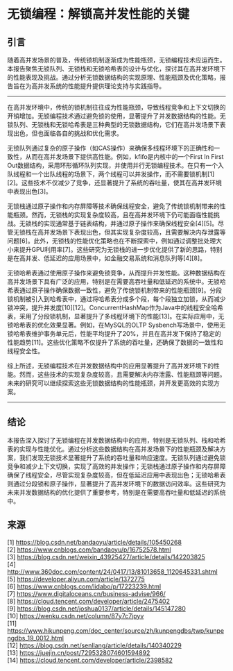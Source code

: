 # 无锁编程：解锁高并发性能的关键

## 引言  
随着高并发场景的普及，传统锁机制逐渐成为性能瓶颈，无锁编程技术应运而生。本报告聚焦无锁队列、无锁栈和无锁哈希表的设计与优化，探讨其在高并发环境下的性能表现及挑战。通过分析无锁数据结构的实现原理、性能瓶颈及优化策略，报告旨在为高并发系统的性能提升提供理论支持与实践指导。

---



在高并发环境中，传统的锁机制往往成为性能瓶颈，导致线程竞争和上下文切换的开销增加。无锁编程技术通过避免锁的使用，显著提升了并发数据结构的性能。无锁队列、无锁栈和无锁哈希表是三种典型的无锁数据结构，它们在高并发场景下表现出色，但也面临各自的挑战和优化需求。

无锁队列通过复杂的原子操作（如CAS操作）来确保多线程环境下的正确性和一致性，从而在高并发场景下提供高性能。例如，kfifo是内核中的一个First In First Out数据结构，采用环形循环队列实现，并使用并行无锁编程技术。在只有一个入队线程和一个出队线程的场景下，两个线程可以并发操作，而不需要锁机制[1][2]。这些技术不仅减少了竞争，还显著提升了系统的吞吐量，使其在高并发环境中表现出色[3]。

无锁栈通过原子操作和内存屏障等技术确保线程安全，避免了传统锁机制带来的性能瓶颈。然而，无锁栈的实现复杂度较高，且在高并发环境下仍可能面临性能挑战。无锁栈的实现通常基于链表结构，并通过原子操作来确保线程安全[4][5]。尽管无锁栈在高并发场景下表现出色，但其实现复杂度较高，且需要解决内存泄露等问题[6]。此外，无锁栈的性能优化策略也在不断探索中，例如通过调整批处理大小来提升GPU利用率[7]。这些研究为无锁栈的进一步优化提供了新的思路，特别是在高并发、低延迟的应用场景中，如金融交易系统和消息队列等[4][8]。

无锁哈希表通过使用原子操作来避免锁竞争，从而提升并发性能。这种数据结构在高并发场景下具有广泛的应用，特别是在需要高吞吐量和低延迟的系统中。无锁哈希表通过原子操作确保数据一致性，避免了传统锁机制带来的性能瓶颈[9]。分段锁机制被引入到哈希表中，通过将哈希表分成多个段，每个段独立加锁，从而减少锁冲突，提升并发度[10][12]。ConcurrentHashMap作为Java中的线程安全哈希表，采用了分段锁机制，显著提升了多线程环境下的性能[13]。在实际应用中，无锁哈希表的优化效果显著。例如，在MySQL的OLTP Sysbench写场景中，使用无锁哈希表维护事务单元后，性能平均提升了20%，并且在高并发下保持了稳定的性能趋势[11]。这些优化策略不仅提升了系统的吞吐量，还确保了数据的一致性和线程安全性。

综上所述，无锁编程技术在并发数据结构中的应用显著提升了高并发环境下的性能。然而，这些技术的实现复杂度较高，且需要解决内存泄露、性能瓶颈等问题。未来的研究可以继续探索这些无锁数据结构的性能瓶颈，并开发更高效的实现方案。


---

## 结论

本报告深入探讨了无锁编程在并发数据结构中的应用，特别是无锁队列、栈和哈希表的实现与性能优化。通过分析这些数据结构在高并发场景下的性能瓶颈及解决方案，我们发现无锁技术显著提升了系统的吞吐量和响应速度。无锁队列通过避免锁竞争和减少上下文切换，实现了高效的并发操作；无锁栈通过原子操作和内存屏障确保了线程安全，尽管实现复杂度较高，但在低延迟应用中表现出色；无锁哈希表则通过分段锁和原子操作，显著提升了高并发环境下的数据访问效率。这些研究为未来并发数据结构的优化提供了重要参考，特别是在需要高吞吐量和低延迟的系统中。

## 来源
[1] https://blog.csdn.net/bandaoyu/article/details/105450268  
[2] https://www.cnblogs.com/bandaoyu/p/16752578.html  
[3] https://blog.csdn.net/weixin_43925427/article/details/142203825  
[4] http://www.360doc.com/content/24/0417/13/81013658_1120645331.shtml  
[5] https://developer.aliyun.com/article/1372775  
[6] https://www.cnblogs.com/lidabo/p/17223239.html  
[7] https://www.digitaloceans.cn/business-advise/966/  
[8] https://cloud.tencent.com/developer/article/2475402  
[9] https://blog.csdn.net/joshua0137/article/details/145147280  
[10] https://wenku.csdn.net/column/87y7c7jpyv  
[11] https://www.hikunpeng.com/doc_center/source/zh/kunpengdbs/twp/kunpengdbs_19_0012.html  
[12] https://blog.csdn.net/senllang/article/details/140340229  
[13] https://juejin.cn/post/7295328074601594892  
[14] https://cloud.tencent.com/developer/article/2398582